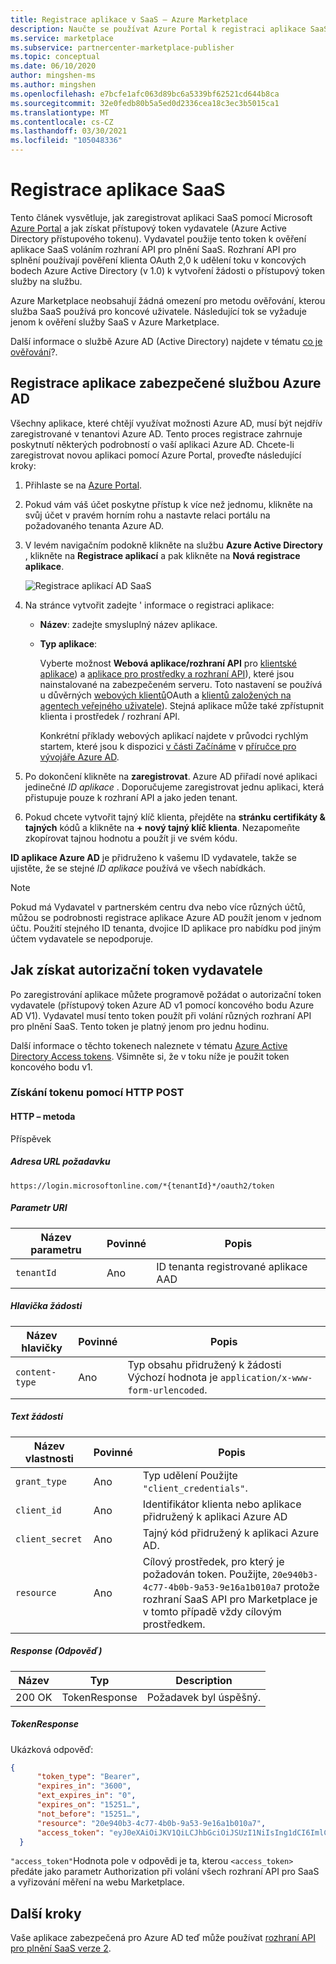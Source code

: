 ```yaml
---
title: Registrace aplikace v SaaS – Azure Marketplace
description: Naučte se používat Azure Portal k registraci aplikace SaaS a získání tokenu zabezpečení Azure Active Directory.
ms.service: marketplace
ms.subservice: partnercenter-marketplace-publisher
ms.topic: conceptual
ms.date: 06/10/2020
author: mingshen-ms
ms.author: mingshen
ms.openlocfilehash: e7bcfe1afc063d89bc6a5339bf62521cd644b8ca
ms.sourcegitcommit: 32e0fedb80b5a5ed0d2336cea18c3ec3b5015ca1
ms.translationtype: MT
ms.contentlocale: cs-CZ
ms.lasthandoff: 03/30/2021
ms.locfileid: "105048336"
---
```

# <a name="register-a-saas-application"></a>Registrace aplikace SaaS

Tento článek vysvětluje, jak zaregistrovat aplikaci SaaS pomocí Microsoft [Azure Portal](https://portal.azure.com/) a jak získat přístupový token vydavatele (Azure Active Directory přístupového tokenu). Vydavatel použije tento token k ověření aplikace SaaS voláním rozhraní API pro plnění SaaS.  Rozhraní API pro splnění používají pověření klienta OAuth 2,0 k udělení toku v koncových bodech Azure Active Directory (v 1.0) k vytvoření žádosti o přístupový token služby na službu.

Azure Marketplace neobsahují žádná omezení pro metodu ověřování, kterou služba SaaS používá pro koncové uživatele. Následující tok se vyžaduje jenom k ověření služby SaaS v Azure Marketplace.

Další informace o službě Azure AD (Active Directory) najdete v tématu [co je ověřování](../../active-directory/develop/authentication-vs-authorization.md)?.

## <a name="register-an-azure-ad-secured-app"></a>Registrace aplikace zabezpečené službou Azure AD

Všechny aplikace, které chtějí využívat možnosti Azure AD, musí být nejdřív zaregistrované v tenantovi Azure AD. Tento proces registrace zahrnuje poskytnutí některých podrobností o vaší aplikaci Azure AD. Chcete-li zaregistrovat novou aplikaci pomocí Azure Portal, proveďte následující kroky:

1. Přihlaste se na [Azure Portal](https://portal.azure.com/).
2. Pokud vám váš účet poskytne přístup k více než jednomu, klikněte na svůj účet v pravém horním rohu a nastavte relaci portálu na požadovaného tenanta Azure AD.
3. V levém navigačním podokně klikněte na službu **Azure Active Directory** , klikněte na **Registrace aplikací** a pak klikněte na **Nová registrace aplikace**.

    ![Registrace aplikací AD SaaS](./media/saas-offer-app-registration-v1.png)

4. Na stránce vytvořit zadejte \' informace o registraci aplikace:
    -   **Název**: zadejte smysluplný název aplikace.
    -   **Typ aplikace**:  
        
        Vyberte možnost **Webová aplikace/rozhraní API** pro [klientské aplikace](../../active-directory/develop/developer-glossary.md#client-application)) a [aplikace pro prostředky a rozhraní API](../../active-directory/develop/developer-glossary.md#resource-server)), které jsou nainstalované na zabezpečeném serveru. Toto nastavení se používá u důvěrných [webových klientů](../../active-directory/develop/developer-glossary.md#web-client)OAuth a [klientů založených na agentech veřejného uživatele](../../active-directory/develop/developer-glossary.md#user-agent-based-client)).
        Stejná aplikace může také zpřístupnit klienta i prostředek / rozhraní API.

        Konkrétní příklady webových aplikací najdete v průvodci rychlým startem, které jsou k dispozici [v části Začínáme](../../active-directory/develop/quickstart-create-new-tenant.md) v [příručce pro vývojáře Azure AD](../../active-directory/develop/index.yml).

5. Po dokončení klikněte na **zaregistrovat**.  Azure AD přiřadí nové aplikaci jedinečné *ID aplikace* . Doporučujeme zaregistrovat jednu aplikaci, která přistupuje pouze k rozhraní API a jako jeden tenant.

6. Pokud chcete vytvořit tajný klíč klienta, přejděte na **stránku certifikáty & tajných** kódů a klikněte na **+ nový tajný klíč klienta**.  Nezapomeňte zkopírovat tajnou hodnotu a použít ji ve svém kódu.

**ID aplikace Azure AD** je přidruženo k vašemu ID vydavatele, takže se ujistěte, že se stejné *ID aplikace* používá ve všech nabídkách.

>[!Note]
>Pokud má Vydavatel v partnerském centru dva nebo více různých účtů, můžou se podrobnosti registrace aplikace Azure AD použít jenom v jednom účtu. Použití stejného ID tenanta, dvojice ID aplikace pro nabídku pod jiným účtem vydavatele se nepodporuje.

## <a name="how-to-get-the-publishers-authorization-token"></a>Jak získat autorizační token vydavatele

Po zaregistrování aplikace můžete programově požádat o autorizační token vydavatele (přístupový token Azure AD v1 pomocí koncového bodu Azure AD V1). Vydavatel musí tento token použít při volání různých rozhraní API pro plnění SaaS. Tento token je platný jenom pro jednu hodinu. 

Další informace o těchto tokenech naleznete v tématu [Azure Active Directory Access tokens](../../active-directory/develop/access-tokens.md).  Všimněte si, že v toku níže je použit token koncového bodu v1.

### <a name="get-the-token-with-an-http-post"></a>Získání tokenu pomocí HTTP POST

#### <a name="http-method"></a>HTTP – metoda

Příspěvek<br>

##### <a name="request-url"></a>*Adresa URL požadavku* 

`https://login.microsoftonline.com/*{tenantId}*/oauth2/token`

##### <a name="uri-parameter"></a>*Parametr URI*

|  Název parametru    |  Povinné         |  Popis |
|  ---------------   |  ---------------  | ------------ |
|  `tenantId`        |  Ano      |  ID tenanta registrované aplikace AAD |

##### <a name="request-header"></a>*Hlavička žádosti*

|  Název hlavičky       |  Povinné         |  Popis |
|  ---------------   |  ---------------  | ------------ |
|  `content-type`    |  Ano      |  Typ obsahu přidružený k žádosti Výchozí hodnota je `application/x-www-form-urlencoded`. |

##### <a name="request-body"></a>*Text žádosti*

|  Název vlastnosti     |  Povinné         |  Popis |
|  ---------------   |  ---------------  | ------------ |
|  `grant_type`      |  Ano      |  Typ udělení Použijte `"client_credentials"`. |
|  `client_id`       |  Ano      |  Identifikátor klienta nebo aplikace přidružený k aplikaci Azure AD |
|  `client_secret`   |  Ano      |  Tajný kód přidružený k aplikaci Azure AD. |
|  `resource`        |  Ano      |  Cílový prostředek, pro který je požadován token. Použijte, `20e940b3-4c77-4b0b-9a53-9e16a1b010a7` protože rozhraní SaaS API pro Marketplace je v tomto případě vždy cílovým prostředkem. |

##### <a name="response"></a>*Response* (Odpověď)

|  Název     |  Typ         |  Description |
|  ------   |  ---------------  | ------------ |
|  200 OK   |  TokenResponse    |  Požadavek byl úspěšný. |

##### <a name="tokenresponse"></a>*TokenResponse*

Ukázková odpověď:

```json
{
      "token_type": "Bearer",
      "expires_in": "3600",
      "ext_expires_in": "0",
      "expires_on": "15251…",
      "not_before": "15251…",
      "resource": "20e940b3-4c77-4b0b-9a53-9e16a1b010a7",
      "access_token": "eyJ0eXAiOiJKV1QiLCJhbGciOiJSUzI1NiIsIng1dCI6ImlCakwxUmNxemhpeTRmcHhJeGRacW9oTTJZayIsImtpZCI6ImlCakwxUmNxemhpeTRmcHhJeGRacW9oTTJZayJ9…"
  }
```

`"access_token"`Hodnota pole v odpovědi je ta, kterou `<access_token>` předáte jako parametr Authorization při volání všech rozhraní API pro SaaS a vyřizování měření na webu Marketplace.

## <a name="next-steps"></a>Další kroky

Vaše aplikace zabezpečená pro Azure AD teď může používat [rozhraní API pro plnění SaaS verze 2](./pc-saas-fulfillment-api-v2.md).